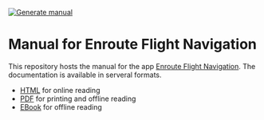 [![Generate manual](https://github.com/Akaflieg-Freiburg/enrouteManual/actions/workflows/manual.yml/badge.svg)](https://github.com/Akaflieg-Freiburg/enrouteManual/actions/workflows/manual.yml)

# Manual for Enroute Flight Navigation

This repository hosts the manual for the app [Enroute Flight Navigation](https://github.com/Akaflieg-Freiburg/enroute). The documentation is available in serveral formats.

- [HTML](https://akaflieg-freiburg.github.io/enrouteManual) for online reading
- [PDF](https://akaflieg-freiburg.github.io/enrouteManual/manual.pdf) for printing and offline reading
- [EBook](https://akaflieg-freiburg.github.io/enrouteManual/manual.epub) for offline reading
